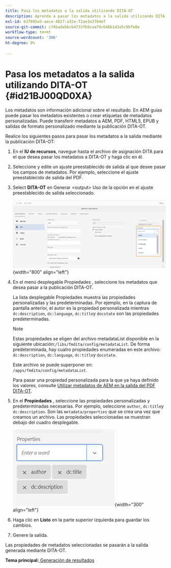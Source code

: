 ```yaml
---
title: Pasa los metadatos a la salida utilizando DITA-OT
description: Aprenda a pasar los metadatos a la salida utilizando DITA-OT
exl-id: 637895e5-aece-4827-a32e-f2ae3e3704ef
source-git-commit: c74badebbcb4733fb9caa79c646b1d1e5c8bfe8e
workflow-type: tm+mt
source-wordcount: '306'
ht-degree: 0%

---
```


# Pasa los metadatos a la salida utilizando DITA-OT {#id21BJ00QD0XA}

Los metadatos son información adicional sobre el resultado. En AEM guías puede pasar los metadatos existentes o crear etiquetas de metadatos personalizadas. Puede transferir metadatos a AEM, PDF, HTML5, EPUB y salidas de formato personalizado mediante la publicación DITA-OT.

Realice los siguientes pasos para pasar los metadatos a la salida mediante la publicación DITA-OT:

1. En el **IU de recursos**, navegue hasta el archivo de asignación DITA para el que desea pasar los metadatos a DITA-OT y haga clic en él.
1. Seleccione y edite un ajuste preestablecido de salida al que desee pasar los campos de metadatos. Por ejemplo, seleccione el ajuste preestablecido de salida del PDF.
1. Select **DITA-OT** en Generar &lt;output> Uso de la opción en el ajuste preestablecido de salida seleccionado.

   ![](images/custom-meta-data-output-preset.png){width="800" align="left"}

1. En el menú desplegable Propiedades , seleccione los metadatos que desea pasar a la publicación DITA-OT.

   La lista desplegable Propiedades muestra las propiedades personalizadas y las predeterminadas. Por ejemplo, en la captura de pantalla anterior, el autor es la propiedad personalizada mientras `dc:description`, `dc:language`, `dc:title`y `docstate` son las propiedades predeterminadas.

   >[!NOTE]
   >
   > Estas propiedades se eligen del archivo metadataList disponible en la siguiente ubicación:`/libs/fmdita/config/metadataList`. De forma predeterminada, hay cuatro propiedades enumeradas en este archivo: `dc:description`, `dc:language`, `dc:title`y `docstate`.

   Este archivo se puede superponer en: `/apps/fmdita/config/metadataList`.

   Para pasar una propiedad personalizada para la que ya haya definido los valores, consulte [Utilizar metadatos de AEM en la salida del PDF DITA-OT](https://experienceleaguecommunities.adobe.com/t5/xml-documentation-discussions/use-aem-metadata-in-dita-ot-pdf-output/td-p/411880).

1. En el **Propiedades** , seleccione las propiedades personalizadas y predeterminadas necesarias. Por ejemplo, seleccione `author`, `dc:title`y `dc:description`. Son las `metadata/properties` que se crea una vez que creamos un archivo. Las propiedades seleccionadas se muestran debajo del cuadro desplegable.

   ![](images/selected-metadata-properties.png){width="300" align="left"}

1. Haga clic en **Listo** en la parte superior izquierda para guardar los cambios.
1. Genere la salida.

Las propiedades de metadatos seleccionadas se pasarán a la salida generada mediante DITA-OT.

**Tema principal:**[ Generación de resultados](generate-output.md)

